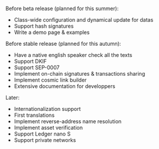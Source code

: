 Before beta release (planned for this summer):
* Class-wide configuration and dynamical update for datas
* Support hash signatures
* Write a demo page & examples

Before stable release (planned for this autumn):
* Have a native english speaker check all the texts
* Support DKIF
* Support SEP-0007
* Implement on-chain signatures & transactions sharing
* Implement cosmic link builder
* Extensive documentation for developpers

Later:
* Internationalization support
* First translations
* Implement reverse-address name resolution
* Implement asset verification
* Support Ledger nano S
* Support private networks
